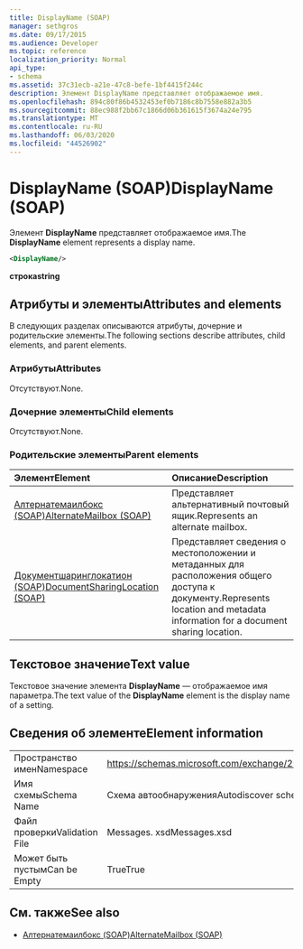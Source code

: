 ```yaml
---
title: DisplayName (SOAP)
manager: sethgros
ms.date: 09/17/2015
ms.audience: Developer
ms.topic: reference
localization_priority: Normal
api_type:
- schema
ms.assetid: 37c31ecb-a21e-47c8-befe-1bf4415f244c
description: Элемент DisplayName представляет отображаемое имя.
ms.openlocfilehash: 894c80f86b4532453ef0b7186c8b7558e882a3b5
ms.sourcegitcommit: 88ec988f2bb67c1866d06b361615f3674a24e795
ms.translationtype: MT
ms.contentlocale: ru-RU
ms.lasthandoff: 06/03/2020
ms.locfileid: "44526902"
---
```

# <a name="displayname-soap"></a><span data-ttu-id="da9c0-103">DisplayName (SOAP)</span><span class="sxs-lookup"><span data-stu-id="da9c0-103">DisplayName (SOAP)</span></span>

<span data-ttu-id="da9c0-104">Элемент **DisplayName** представляет отображаемое имя.</span><span class="sxs-lookup"><span data-stu-id="da9c0-104">The **DisplayName** element represents a display name.</span></span> 
  
```XML
<DisplayName/>
```

 <span data-ttu-id="da9c0-105">**строка**</span><span class="sxs-lookup"><span data-stu-id="da9c0-105">**string**</span></span>
## <a name="attributes-and-elements"></a><span data-ttu-id="da9c0-106">Атрибуты и элементы</span><span class="sxs-lookup"><span data-stu-id="da9c0-106">Attributes and elements</span></span>

<span data-ttu-id="da9c0-107">В следующих разделах описываются атрибуты, дочерние и родительские элементы.</span><span class="sxs-lookup"><span data-stu-id="da9c0-107">The following sections describe attributes, child elements, and parent elements.</span></span>
  
### <a name="attributes"></a><span data-ttu-id="da9c0-108">Атрибуты</span><span class="sxs-lookup"><span data-stu-id="da9c0-108">Attributes</span></span>

<span data-ttu-id="da9c0-109">Отсутствуют.</span><span class="sxs-lookup"><span data-stu-id="da9c0-109">None.</span></span>
  
### <a name="child-elements"></a><span data-ttu-id="da9c0-110">Дочерние элементы</span><span class="sxs-lookup"><span data-stu-id="da9c0-110">Child elements</span></span>

<span data-ttu-id="da9c0-111">Отсутствуют.</span><span class="sxs-lookup"><span data-stu-id="da9c0-111">None.</span></span>
  
### <a name="parent-elements"></a><span data-ttu-id="da9c0-112">Родительские элементы</span><span class="sxs-lookup"><span data-stu-id="da9c0-112">Parent elements</span></span>

|<span data-ttu-id="da9c0-113">**Элемент**</span><span class="sxs-lookup"><span data-stu-id="da9c0-113">**Element**</span></span>|<span data-ttu-id="da9c0-114">**Описание**</span><span class="sxs-lookup"><span data-stu-id="da9c0-114">**Description**</span></span>|
|:-----|:-----|
|[<span data-ttu-id="da9c0-115">Алтернатемаилбокс (SOAP)</span><span class="sxs-lookup"><span data-stu-id="da9c0-115">AlternateMailbox (SOAP)</span></span>](alternatemailbox-soap.md) <br/> |<span data-ttu-id="da9c0-116">Представляет альтернативный почтовый ящик.</span><span class="sxs-lookup"><span data-stu-id="da9c0-116">Represents an alternate mailbox.</span></span>  <br/> |
|[<span data-ttu-id="da9c0-117">Документшаринглокатион (SOAP)</span><span class="sxs-lookup"><span data-stu-id="da9c0-117">DocumentSharingLocation (SOAP)</span></span>](documentsharinglocation-soap.md) <br/> |<span data-ttu-id="da9c0-118">Представляет сведения о местоположении и метаданных для расположения общего доступа к документу.</span><span class="sxs-lookup"><span data-stu-id="da9c0-118">Represents location and metadata information for a document sharing location.</span></span>  <br/> |
   
## <a name="text-value"></a><span data-ttu-id="da9c0-119">Текстовое значение</span><span class="sxs-lookup"><span data-stu-id="da9c0-119">Text value</span></span>

<span data-ttu-id="da9c0-120">Текстовое значение элемента **DisplayName** — отображаемое имя параметра.</span><span class="sxs-lookup"><span data-stu-id="da9c0-120">The text value of the **DisplayName** element is the display name of a setting.</span></span> 
  
## <a name="element-information"></a><span data-ttu-id="da9c0-121">Сведения об элементе</span><span class="sxs-lookup"><span data-stu-id="da9c0-121">Element information</span></span>

|||
|:-----|:-----|
|<span data-ttu-id="da9c0-122">Пространство имен</span><span class="sxs-lookup"><span data-stu-id="da9c0-122">Namespace</span></span>  <br/> |https://schemas.microsoft.com/exchange/2010/Autodiscover  <br/> |
|<span data-ttu-id="da9c0-123">Имя схемы</span><span class="sxs-lookup"><span data-stu-id="da9c0-123">Schema Name</span></span>  <br/> |<span data-ttu-id="da9c0-124">Схема автообнаружения</span><span class="sxs-lookup"><span data-stu-id="da9c0-124">Autodiscover schema</span></span>  <br/> |
|<span data-ttu-id="da9c0-125">Файл проверки</span><span class="sxs-lookup"><span data-stu-id="da9c0-125">Validation File</span></span>  <br/> |<span data-ttu-id="da9c0-126">Messages. xsd</span><span class="sxs-lookup"><span data-stu-id="da9c0-126">Messages.xsd</span></span>  <br/> |
|<span data-ttu-id="da9c0-127">Может быть пустым</span><span class="sxs-lookup"><span data-stu-id="da9c0-127">Can be Empty</span></span>  <br/> |<span data-ttu-id="da9c0-128">True</span><span class="sxs-lookup"><span data-stu-id="da9c0-128">True</span></span>  <br/> |
   
## <a name="see-also"></a><span data-ttu-id="da9c0-129">См. также</span><span class="sxs-lookup"><span data-stu-id="da9c0-129">See also</span></span>

- [<span data-ttu-id="da9c0-130">Алтернатемаилбокс (SOAP)</span><span class="sxs-lookup"><span data-stu-id="da9c0-130">AlternateMailbox (SOAP)</span></span>](alternatemailbox-soap.md)

